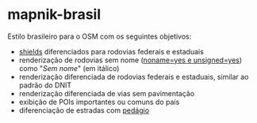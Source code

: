 mapnik-brasil
=============

Estilo brasileiro para o OSM com os seguintes objetivos:

* [shields](http://wiki.openstreetmap.org/wiki/Custom_Highway_Shields) diferenciados para rodovias federais e estaduais
* renderização de rodovias sem nome ([noname=yes e unsigned=yes](http://wiki.openstreetmap.org/wiki/Proposed_features/Noname)) como "*Sem nome*" (em itálico)
* renderização diferenciada de rodovias federais e estaduais, similar ao padrão do DNIT
* renderização diferenciada de vias sem pavimentação
* exibição de POIs importantes ou comuns do país
* diferenciação de estradas com [pedágio](http://wiki.openstreetmap.org/wiki/Key:fee)
